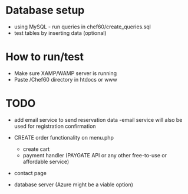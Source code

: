 # Database setup
- using MySQL - run queries in chef60/create_queries.sql
- test tables by inserting data (optional)

# How to run/test
- Make sure XAMP/WAMP server is running
- Paste /Chef60 directory in htdocs or www

# TODO
- add email service to send reservation data
    -email service will also be used for registration confirmation 

- CREATE order functionality on menu.php
    - create cart
    - payment handler (PAYGATE API or any other free-to-use or affordable service)

- contact page 
- database server (Azure might be a viable option)
